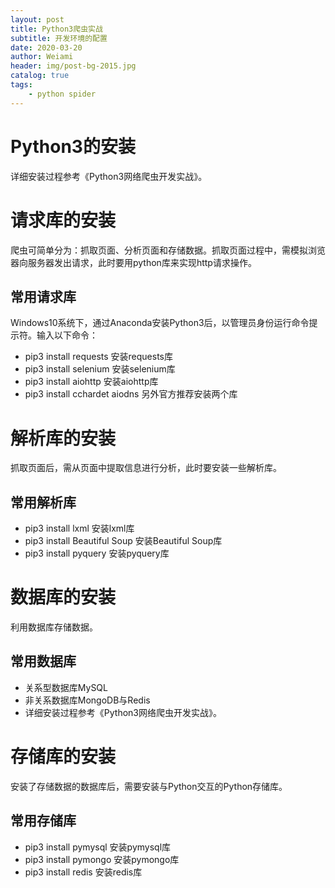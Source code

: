 ```yaml
---
layout: post
title: Python3爬虫实战
subtitle: 开发环境的配置
date: 2020-03-20
author: Weiami
header: img/post-bg-2015.jpg
catalog: true
tags:
    - python spider
---
```


# Python3的安装
详细安装过程参考《Python3网络爬虫开发实战》。
# 请求库的安装
爬虫可简单分为：抓取页面、分析页面和存储数据。抓取页面过程中，需模拟浏览器向服务器发出请求，此时要用python库来实现http请求操作。
## 常用请求库
Windows10系统下，通过Anaconda安装Python3后，以管理员身份运行命令提示符。输入以下命令：

* pip3 install requests        安装requests库
* pip3 install selenium        安装selenium库
* pip3 install aiohttp         安装aiohttp库
* pip3 install cchardet aiodns 另外官方推荐安装两个库
# 解析库的安装
抓取页面后，需从页面中提取信息进行分析，此时要安装一些解析库。
## 常用解析库
* pip3 install lxml            安装lxml库
* pip3 install Beautiful Soup  安装Beautiful Soup库
* pip3 install pyquery         安装pyquery库
# 数据库的安装
利用数据库存储数据。
## 常用数据库
* 关系型数据库MySQL
* 非关系数据库MongoDB与Redis
* 详细安装过程参考《Python3网络爬虫开发实战》。
# 存储库的安装
安装了存储数据的数据库后，需要安装与Python交互的Python存储库。
## 常用存储库
* pip3 install pymysql 安装pymysql库
* pip3 install pymongo 安装pymongo库
* pip3 install redis   安装redis库  
